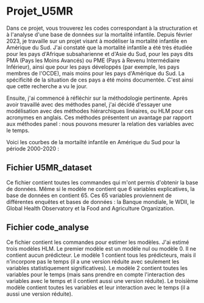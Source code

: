 # Projet_U5MR
Dans ce projet, vous trouverez les codes correspondant à la structuration et à l'analyse d'une base de données sur la mortalité infantile. Depuis février 2023, je travaille sur un projet visant à modéliser la mortalité infantile en Amérique du Sud. J'ai constaté que la mortalité infantile a été très étudiée pour les pays d'Afrique subsaharienne et d'Asie du Sud, pour les pays dits PMA (Pays les Moins Avancés) ou PME (Pays à Revenu Intermédiaire Inférieur), ainsi que pour les pays développés (par exemple, les pays membres de l'OCDE), mais moins pour les pays d'Amérique du Sud. La spécificité de la situation de ces pays a été moins documentée. C'est ainsi que cette recherche a vu le jour.

Ensuite, j'ai commencé à réfléchir sur la méthodologie pertinente. Après avoir travaillé avec des méthodes panel, j'ai décidé d'essayer une modélisation avec des méthodes hiérarchiques linéaires, ou HLM pour ces acronymes en anglais. Ces méthodes présentent un avantage par rapport aux méthodes panel : nous pouvons mesurer la relation des variables avec le temps.

Voici les courbes de la mortailté infantile en Amérique du Sud pour la période 2000-2020 :




## Fichier U5MR_dataset

Ce fichier contient toutes les commandes qui m'ont permis d'obtenir la base de données. Même si le modèle ne contient que 6 variables explicatives, la base de données en contient 65. Ces 65 variables proviennent de différentes enquêtes et bases de données : la Banque mondiale, le WDII, le Global Health Observatory et la Food and Agriculture Organization. 

## Fichier code_analyse

Ce fichier contient les commandes pour estimer les modèles. J'ai estimé trois modèles HLM. Le premier modèle est un modèle nul ou modèle 0. Il ne contient aucun prédicteur. Le modèle 1 contient tous les prédicteurs, mais il n'incorpore pas le temps (il a une version réduite avec seulement les variables statistiquement significatives). Le modèle 2 contient toutes les variables pour le temps (mais sans prendre en compte l'interaction des variables avec le temps et il contient aussi une version réduite). Le troisième modèle contient toutes les variables et leur interaction avec le temps (il a aussi une version réduite).
